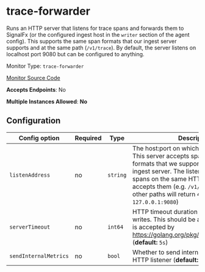 <!--- GENERATED BY gomplate from scripts/docs/monitor-page.md.tmpl --->

# trace-forwarder

 Runs an HTTP server that listens for trace spans
and forwards them to SignalFx (or the configured ingest host in the `writer`
section of the agent config).  This supports the same span formats that our
ingest server supports and at the same path (`/v1/trace`).  By default, the
server listens on localhost port 9080 but can be configured to anything.


Monitor Type: `trace-forwarder`

[Monitor Source Code](https://github.com/signalfx/signalfx-agent/tree/master/internal/monitors/traceforwarder)

**Accepts Endpoints**: No

**Multiple Instances Allowed**: **No**

## Configuration

| Config option | Required | Type | Description |
| --- | --- | --- | --- |
| `listenAddress` | no | `string` | The host:port on which to listen for spans.  This server accepts spans in all of the formats that we support on our regular ingest server.  The listening server accepts spans on the same HTTP path that ingest accepts them (e.g. `/v1/trace`).  Requests to other paths will return 404s. (**default:** `127.0.0.1:9080`) |
| `serverTimeout` | no | `int64` | HTTP timeout duration for both read and writes. This should be a duration string that is accepted by https://golang.org/pkg/time/#ParseDuration (**default:** `5s`) |
| `sendInternalMetrics` | no | `bool` | Whether to send internal metrics about the HTTP listener (**default:** `false`) |









